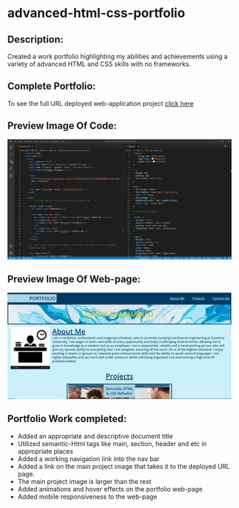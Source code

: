 # advanced-html-css-portfolio

## Description:

Created a work portfolio highlighting my abilities and achievements using a variety of advanced HTML and CSS skills with no frameworks.

## Complete Portfolio:

To see the full URL deployed web-application project <a href="https://dmo17.github.io/portfolio/">click here </a>

## Preview Image Of Code:

![code-preview](./assets/screenshots/screenshot-code-preview.png)

## Preview Image Of Web-page:

![web-page-preview](./assets/screenshots/portfolio-secreenshot-preview.png)

## Portfolio Work completed:

- Added an appropriate and descriptive document title
- Utilized semantic-Html tags like main, section, header and etc in appropriate places
- Added a working navigation link into the nav bar
- Added a link on the main project image that takes it to the deployed URL page.
- The main project image is larger than the rest
- Added animations and hover effects on the portfolio web-page
- Added mobile responsiveness to the web-page
